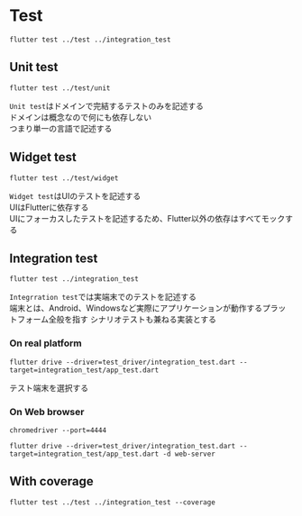 # Test

```shell
flutter test ../test ../integration_test
```

## Unit test

```shell
flutter test ../test/unit
```

`Unit test`はドメインで完結するテストのみを記述する  
ドメインは概念なので何にも依存しない  
つまり単一の言語で記述する

## Widget test

```shell
flutter test ../test/widget
```

`Widget test`はUIのテストを記述する  
UIはFlutterに依存する  
UIにフォーカスしたテストを記述するため、Flutter以外の依存はすべてモックする

## Integration test

```shell
flutter test ../integration_test
```

`Integrration test`では実端末でのテストを記述する  
端末とは、Android、Windowsなど実際にアプリケーションが動作するプラットフォーム全般を指す
シナリオテストも兼ねる実装とする

### On real platform

```shell
flutter drive --driver=test_driver/integration_test.dart --target=integration_test/app_test.dart
```

テスト端末を選択する

### On Web browser

```shell
chromedriver --port=4444
```

```shell
flutter drive --driver=test_driver/integration_test.dart --target=integration_test/app_test.dart -d web-server
```

## With coverage

```shell
flutter test ../test ../integration_test --coverage
```